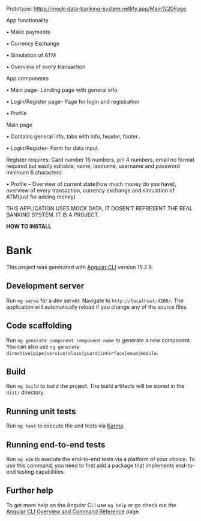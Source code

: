 Prototype:  https://mock-data-banking-system.netlify.app/Main%20Page

App functionality

•	Make payments

•	Currency Exchange

•	Simulation of ATM 

•	Overview of every transaction


App components

•	Main page- Landing page with general info

•	Login/Register page- Page for login and registration

•	Profile

Main page

•	Contains general info, tabs with info, header, footer..

•	Login/Register- Form for data input. 

Register requires: Card number 16 numbers, pin 4 numbers, email no format required but easily editable, name, lastname, username and password minimum 6 characters.

•	Profile – Overview of current state(how much money do you have), overview of every transaction, currency exchange and simulation of ATM(just for adding money)

THIS APPLICATION USES MOCK DATA, IT DOSEN’T REPRESENT THE REAL BANKING SYSTEM. 
IT IS A PROJECT.





**HOW TO INSTALL**
# Bank

This project was generated with [Angular CLI](https://github.com/angular/angular-cli) version 15.2.6.

## Development server

Run `ng serve` for a dev server. Navigate to `http://localhost:4200/`. The application will automatically reload if you change any of the source files.

## Code scaffolding

Run `ng generate component component-name` to generate a new component. You can also use `ng generate directive|pipe|service|class|guard|interface|enum|module`.

## Build

Run `ng build` to build the project. The build artifacts will be stored in the `dist/` directory.

## Running unit tests

Run `ng test` to execute the unit tests via [Karma](https://karma-runner.github.io).

## Running end-to-end tests

Run `ng e2e` to execute the end-to-end tests via a platform of your choice. To use this command, you need to first add a package that implements end-to-end testing capabilities.

## Further help

To get more help on the Angular CLI use `ng help` or go check out the [Angular CLI Overview and Command Reference](https://angular.io/cli) page.
